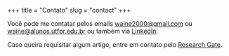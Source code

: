 +++
title = "Contato"
slug = "contact"
+++

Você pode me contatar pelos emails waine2000@gmail.com ou waine@alunos.utfpr.edu.br ou também via
[LinkedIn](https://www.linkedin.com/in/waine-junior/). 

Caso queira requisitar algum artigo, entre em contato pelo
[Research Gate](https://www.researchgate.net/profile/Waine_Junior).
